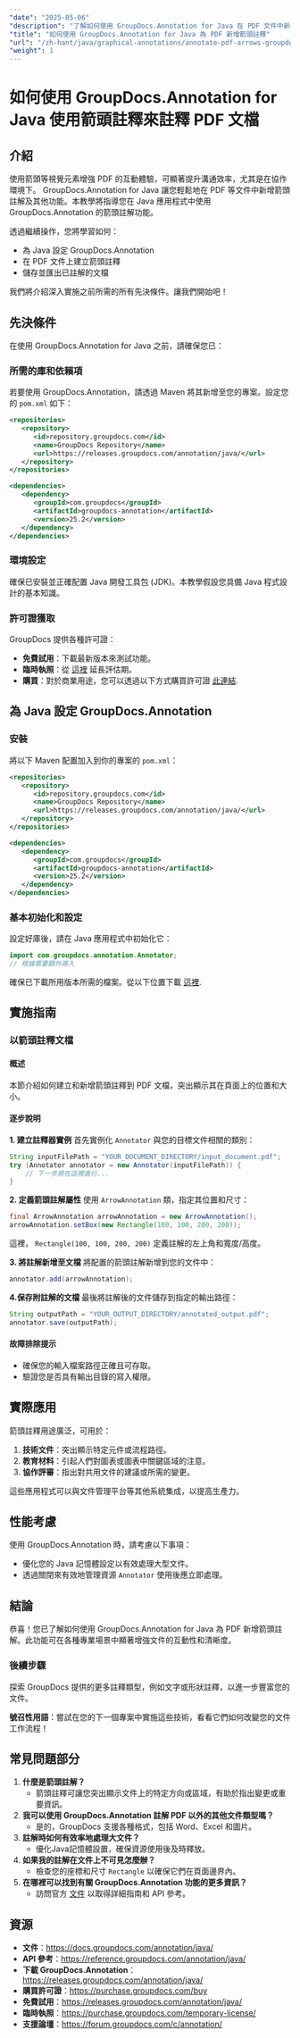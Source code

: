 ```yaml
---
"date": "2025-05-06"
"description": "了解如何使用 GroupDocs.Annotation for Java 在 PDF 文件中新增箭頭註解。透過詳細步驟增強文件協作能力並提升清晰度。"
"title": "如何使用 GroupDocs.Annotation for Java 為 PDF 新增箭頭註釋"
"url": "/zh-hant/java/graphical-annotations/annotate-pdf-arrows-groupdocs-java/"
"weight": 1
---
```


# 如何使用 GroupDocs.Annotation for Java 使用箭頭註釋來註釋 PDF 文檔

## 介紹

使用箭頭等視覺元素增強 PDF 的互動體驗，可顯著提升溝通效率，尤其是在協作環境下。 GroupDocs.Annotation for Java 讓您輕鬆地在 PDF 等文件中新增箭頭註解及其他功能。本教學將指導您在 Java 應用程式中使用 GroupDocs.Annotation 的箭頭註解功能。

透過繼續操作，您將學習如何：
- 為 Java 設定 GroupDocs.Annotation
- 在 PDF 文件上建立箭頭註釋
- 儲存並匯出已註解的文檔

我們將介紹深入實施之前所需的所有先決條件。讓我們開始吧！

## 先決條件

在使用 GroupDocs.Annotation for Java 之前，請確保您已：

### 所需的庫和依賴項

若要使用 GroupDocs.Annotation，請透過 Maven 將其新增至您的專案。設定您的 `pom.xml` 如下：

```xml
<repositories>
   <repository>
      <id>repository.groupdocs.com</id>
      <name>GroupDocs Repository</name>
      <url>https://releases.groupdocs.com/annotation/java/</url>
   </repository>
</repositories>

<dependencies>
   <dependency>
      <groupId>com.groupdocs</groupId>
      <artifactId>groupdocs-annotation</artifactId>
      <version>25.2</version>
   </dependency>
</dependencies>
```

### 環境設定

確保已安裝並正確配置 Java 開發工具包 (JDK)。本教學假設您具備 Java 程式設計的基本知識。

### 許可證獲取

GroupDocs 提供各種許可證：
- **免費試用**：下載最新版本來測試功能。
- **臨時執照**：從 [這裡](https://purchase.groupdocs.com/temporary-license/) 延長評估期。
- **購買**：對於商業用途，您可以透過以下方式購買許可證 [此連結](https://purchase。groupdocs.com/buy).

## 為 Java 設定 GroupDocs.Annotation

### 安裝

將以下 Maven 配置加入到你的專案的 `pom.xml`：

```xml
<repositories>
   <repository>
      <id>repository.groupdocs.com</id>
      <name>GroupDocs Repository</name>
      <url>https://releases.groupdocs.com/annotation/java/</url>
   </repository>
</repositories>

<dependencies>
   <dependency>
      <groupId>com.groupdocs</groupId>
      <artifactId>groupdocs-annotation</artifactId>
      <version>25.2</version>
   </dependency>
</dependencies>
```

### 基本初始化和設定

設定好庫後，請在 Java 應用程式中初始化它：

```java
import com.groupdocs.annotation.Annotator;
// 根據需要額外導入
```

確保已下載所用版本所需的檔案。從以下位置下載 [這裡](https://releases。groupdocs.com/annotation/java/).

## 實施指南

### 以箭頭註釋文檔

#### 概述
本節介紹如何建立和新增箭頭註釋到 PDF 文檔，突出顯示其在頁面上的位置和大小。

#### 逐步說明

**1. 建立註釋器實例**
首先實例化 `Annotator` 與您的目標文件相關的類別：

```java
String inputFilePath = "YOUR_DOCUMENT_DIRECTORY/input_document.pdf";
try (Annotator annotator = new Annotator(inputFilePath)) {
    // 下一步將在這裡進行...
}
```

**2. 定義箭頭註解屬性**
使用 `ArrowAnnotation` 類，指定其位置和尺寸：

```java
final ArrowAnnotation arrowAnnotation = new ArrowAnnotation();
arrowAnnotation.setBox(new Rectangle(100, 100, 200, 200));
```
這裡， `Rectangle(100, 100, 200, 200)` 定義註解的左上角和寬度/高度。

**3. 將註解新增至文檔**
將配置的箭頭註解新增到您的文件中：

```java
annotator.add(arrowAnnotation);
```

**4.保存附註解的文檔**
最後將註解後的文件儲存到指定的輸出路徑：

```java
String outputPath = "YOUR_OUTPUT_DIRECTORY/annotated_output.pdf";
annotator.save(outputPath);
```

#### 故障排除提示
- 確保您的輸入檔案路徑正確且可存取。
- 驗證您是否具有輸出目錄的寫入權限。

## 實際應用
箭頭註釋用途廣泛，可用於：
1. **技術文件**：突出顯示特定元件或流程路徑。
2. **教育材料**：引起人們對圖表或圖表中關鍵區域的注意。
3. **協作評審**：指出對共用文件的建議或所需的變更。

這些應用程式可以與文件管理平台等其他系統集成，以提高生產力。

## 性能考慮
使用 GroupDocs.Annotation 時，請考慮以下事項：
- 優化您的 Java 記憶體設定以有效處理大型文件。
- 透過關閉來有效地管理資源 `Annotator` 使用後應立即處理。

## 結論
恭喜！您已了解如何使用 GroupDocs.Annotation for Java 為 PDF 新增箭頭註解。此功能可在各種專業場景中顯著增強文件的互動性和清晰度。

### 後續步驟
探索 GroupDocs 提供的更多註釋類型，例如文字或形狀註釋，以進一步豐富您的文件。

**號召性用語**：嘗試在您的下一個專案中實施這些技術，看看它們如何改變您的文件工作流程！

## 常見問題部分
1. **什麼是箭頭註解？**
   - 箭頭註釋可讓您突出顯示文件上的特定方向或區域，有助於指出變更或重要資訊。
2. **我可以使用 GroupDocs.Annotation 註解 PDF 以外的其他文件類型嗎？**
   - 是的，GroupDocs 支援各種格式，包括 Word、Excel 和圖片。
3. **註解時如何有效率地處理大文件？**
   - 優化Java記憶體設置，確保資源使用後及時釋放。
4. **如果我的註解在文件上不可見怎麼辦？**
   - 檢查您的座標和尺寸 `Rectangle` 以確保它們在頁面邊界內。
5. **在哪裡可以找到有關 GroupDocs.Annotation 功能的更多資訊？**
   - 訪問官方 [文件](https://docs.groupdocs.com/annotation/java/) 以取得詳細指南和 API 參考。

## 資源
- **文件**：https://docs.groupdocs.com/annotation/java/
- **API 參考**：https://reference.groupdocs.com/annotation/java/
- **下載 GroupDocs.Annotation**：https://releases.groupdocs.com/annotation/java/
- **購買許可證**：https://purchase.groupdocs.com/buy
- **免費試用**：https://releases.groupdocs.com/annotation/java/
- **臨時執照**：https://purchase.groupdocs.com/temporary-license/
- **支援論壇**：https://forum.groupdocs.com/c/annotation/